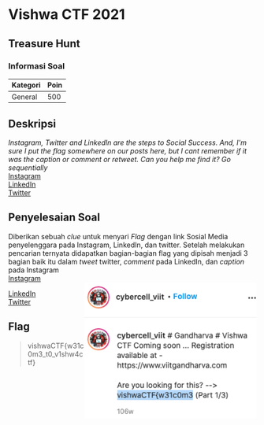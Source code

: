 # Vishwa CTF 2021
## Treasure Hunt
### Informasi Soal
| Kategori | Poin |
|----------|------|
| General | 500 |

## Deskripsi
*Instagram, Twitter and LinkedIn are the steps to Social Success. And, I'm sure I put the flag somewhere on our posts here, but I cant remember if it was the caption or comment or retweet. Can you help me find it? Go sequentially*\
[Instagram](https://www.instagram.com/cybercell_viit/)\
[LinkedIn](https://www.linkedin.com/company/cybercell-viit/)\
[Twitter](https://twitter.com/cybercellviit?lang=en)


## Penyelesaian Soal
Diberikan sebuah *clue* untuk menyari *Flag* dengan link Sosial Media penyelenggara pada Instagram, LinkedIn, dan twitter.
Setelah melakukan pencarian ternyata didapatkan bagian-bagian flag yang dipisah menjadi 3 bagian baik itu dalam *tweet* twitter, *comment* pada LinkedIn, dan *caption* pada Instagram\
[Instagram](https://www.instagram.com/p/BuY2bhkhboO/?igshid=e16idlinida)\
<img align="right" alt="Programmer Gif" src="https://raw.githubusercontent.com/mhilmi999/writeUp-CTF/main/vishwaCTF/General/TreasureHunt/screenshot/part1.png" width="350" />

[LinkedIn](https://www.linkedin.com/company/cybercell-viit/posts/?feedView=all)\
[Twitter](https://twitter.com/cybercellviit/status/1370435371599761409)

## Flag

> vishwaCTF{w31c0m3_t0_v1shw4ctf}

